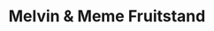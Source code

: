 ---
title: "Melvin & Meme Fruitstand"
url: /davao-city/melvin-and-meme-fruitstand/
shop: greengrocer
---
